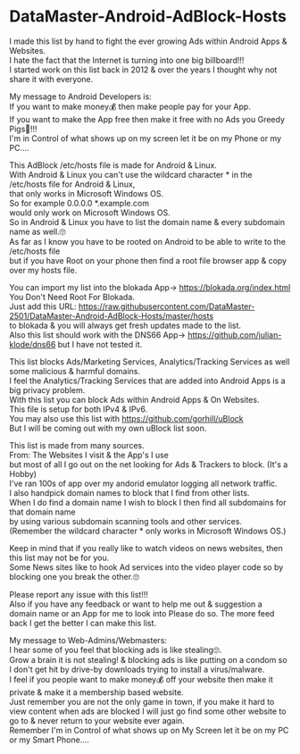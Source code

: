 # DataMaster-Android-AdBlock-Hosts

I made this list by hand to fight the ever growing Ads within Android Apps & Websites.<br>
I hate the fact that the Internet is turning into one big billboard!!! <br>
I started work on this list back in 2012 & over the years I thought why not share it with everyone.<br>

My message to Android Developers is: <br>
If you want to make money💰 then make people pay for your App.<br>
If you want to make the App free then make it free with no Ads you Greedy Pigs🐷!!!<br>
I'm in Control of what shows up on my screen let it be on my Phone or my PC....

This AdBlock /etc/hosts file is made for Android & Linux. <br>
With Android & Linux you can't use the wildcard character * in the /etc/hosts file for Android & Linux, <br>
that only works in Microsoft Windows OS. <br>
So for example 0.0.0.0       *.example.com <br>
would only work on Microsoft Windows OS. <br>
So in Android & Linux you have to list the domain name & every subdomain name as well.🙄 <br>
As far as I know you have to be rooted on Android to be able to write to the /etc/hosts file<br>
but if you have Root on your phone then find a root file browser app & copy over my hosts file.

You can import my list into the blokada App-> https://blokada.org/index.html You Don't Need Root For Blokada. <br>
Just add this URL: https://raw.githubusercontent.com/DataMaster-2501/DataMaster-Android-AdBlock-Hosts/master/hosts 
<br>to blokada & you will always get fresh updates made to the list. <br>
Also this list should work with the DNS66 App-> https://github.com/julian-klode/dns66 but I have not tested it.

This list blocks Ads/Marketing Services, Analytics/Tracking Services as well some malicious & harmful domains. <br>
I feel the Analytics/Tracking Services that are added into Android Apps is a big privacy problem. <br>
With this list you can block Ads within Android Apps & On Websites. <br>
This file is setup for both IPv4 & IPv6. <br>
You may also use this list with https://github.com/gorhill/uBlock <br>
But I will be coming out with my own uBlock list soon.

This list is made from many sources. <br>
From: The Websites I visit & the App's I use<br>
but most of all I go out on the net looking for Ads & Trackers to block. (It's a Hobby) <br>
I've ran 100s of app over my andorid emulator logging all network traffic. <br>
I also handpick domain names to block that I find from other lists. <br>
When I do find a domain name I wish to block I then find all subdomains for that domain name<br>
by using various subdomain scanning tools and other services. <br>
(Remember the wildcard character * only works in Microsoft Windows OS.)

Keep in mind that if you really like to watch videos on news websites,
then this list may not be for you.<br>
Some News sites like to hook Ad services into the video player code so by blocking one you break the other.🙄

Please report any issue with this list!!! <br>
Also if you have any feedback or want to help me out & suggestion a domain name or an App for me to look into Please do so. The more feed back I get the better I can make this list.

My message to Web-Admins/Webmasters: <br>
I hear some of you feel that blocking ads is like stealing🙄.<br>
Grow a brain it is not stealing! & blocking ads is like putting on a condom so I don't get hit by drive-by downloads trying to install a virus/malware. <br>
I feel if you people want to make money💰 off your website then make it private & make it a membership based website.<br>
Just remember you are not the only game in town, if you make it hard to view content when ads are blocked
I will just go find some other website to go to & never return to your website ever again. <br>
Remember I'm in Control of what shows up on My Screen let it be on my PC or my Smart Phone....
